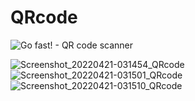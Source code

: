 # QRcode

![Go fast! - QR code scanner](https://user-images.githubusercontent.com/52685277/164297734-e7c7f47e-3f73-45f4-b614-58ea44ee1284.png)

![Screenshot_20220421-031454_QRcode](https://user-images.githubusercontent.com/52685277/164297960-71a0eae1-1bce-46b3-b2ca-685c4222538a.jpg)
![Screenshot_20220421-031501_QRcode](https://user-images.githubusercontent.com/52685277/164297964-bb5dfd11-74fe-4cf3-bf3d-7a7faeef8a5a.jpg)
![Screenshot_20220421-031510_QRcode](https://user-images.githubusercontent.com/52685277/164297966-876ffa57-6fa1-42f7-85a3-bd27c7a36f61.jpg)
